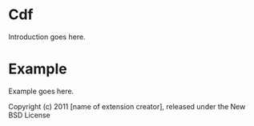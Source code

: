 Cdf
===

Introduction goes here.


Example
=======

Example goes here.


Copyright (c) 2011 [name of extension creator], released under the New BSD License
